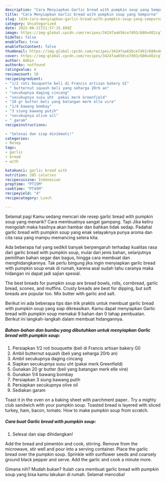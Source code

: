 ```yaml
---
description: "Cara Menyiapkan Garlic bread with pumpkin soup yang Sempurna"
title: "Cara Menyiapkan Garlic bread with pumpkin soup yang Sempurna"
slug: 1434-cara-menyiapkan-garlic-bread-with-pumpkin-soup-yang-sempurna
category: Uncategorized
date: 2022-08-21T21:57:15.699Z
image: https://img-global.cpcdn.com/recipes/3424faa656ce7d93/680x482cq70/garlic-bread-with-pumpkin-soup-foto-resep-utama.jpg
hideToc: false
enableToc: true
enableTocContent: false
thumbnail: https://img-global.cpcdn.com/recipes/3424faa656ce7d93/680x482cq70/garlic-bread-with-pumpkin-soup-foto-resep-utama.jpg
cover: https://img-global.cpcdn.com/recipes/3424faa656ce7d93/680x482cq70/garlic-bread-with-pumpkin-soup-foto-resep-utama.jpg
author: Admin
authorAv: notfound
ratingvalue: 4
reviewcount: 10
recipeingredient:
- "1/2 roti bouquette beli di Francis artisan bakery GI"
- " butternut squash beli yang seharga 20rb an"
- "secukupnya daging cincang"
- "secukupnya susu uht  pakai merk Greenfield"
- "20 gr butter beli yang batangan merk elle vire"
- "1/4 bawang bombay"
- "3 siung bawang putih"
- "secukupnya olive oil"
- " garam"
recipeinstructions:

- "Selesai dan siap dinikmati!"
categories:
- Resep
tags:
- garlic
- bread
- with

katakunci: garlic bread with 
nutrition: 285 calories
recipecuisine: Indonesian
preptime: "PT15M"
cooktime: "PT45M"
recipeyield: "4"
recipecategory: Lunch

---
```



Selamat pagi Kamu sedang mencari ide resep garlic bread with pumpkin soup yang menarik? Cara membuatnya sangat gampang. Tapi Jika keliru mengolah maka hasilnya akan hambar dan bahkan tidak sedap. Padahal garlic bread with pumpkin soup yang enak selayaknya punya aroma dan cita rasa yang mampu memancing selera kita.


Ada beberapa hal yang sedikit banyak berpengaruh terhadap kualitas rasa dari garlic bread with pumpkin soup, mulai dari jenis bahan, selanjutnya pemilihan bahan segar dan bagus, hingga cara membuat dan menghidangkannya. Tak perlu bingung jika ingin menyiapkan garlic bread with pumpkin soup enak di rumah, karena asal sudah tahu caranya maka hidangan ini dapat jadi sajian spesial.

The best breads for pumpkin soup are bread bowls, rolls, cornbread, garlic bread, scones, and muffins. Crusty breads are best for dipping, but soft breads are popular too. Mix butter with garlic and salt.


Berikut ini ada beberapa tips dan trik praktis untuk membuat garlic bread with pumpkin soup yang siap dikreasikan. Kamu dapat menyiapkan Garlic bread with pumpkin soup memakai 9 bahan dan 0 tahap pembuatan. Berikut ini langkah-langkah dalam membuat hidangannya.

<!--inarticleads1-->

##### Bahan-bahan dan bumbu yang dibutuhkan untuk menyiapkan Garlic bread with pumpkin soup:

1. Persiapkan 1/2 roti bouquette (beli di Francis artisan bakery GI)
1. Ambil  butternut squash (beli yang seharga 20rb an)
1. Ambil secukupnya daging cincang
1. Siapkan secukupnya susu uht  (pakai merk Greenfield)
1. Gunakan 20 gr butter (beli yang batangan merk elle vire)
1. Gunakan 1/4 bawang bombay
1. Persiapkan 3 siung bawang putih
1. Persiapkan secukupnya olive oil
1. Sediakan  garam


Toast it in the oven on a baking sheet with parchment paper.. Try a mighty club sandwich with your pumpkin soup. Toasted bread is layered with sliced turkey, ham, bacon, tomato. How to make pumpkin soup from scratch. 

<!--inarticleads2-->

##### Cara buat Garlic bread with pumpkin soup:


1. Selesai dan siap dihidangkan!

Add the bread and pimentón and cook, stirring. Remove from the microwave, stir well and pour into a serving container. Place the garlic bread over the pumpkin soup. Sprinkle with sunflower seeds and coarsely ground black pepper and serve. Add the garlic and cook a minute more. 

Gimana nih? Mudah bukan? Itulah cara membuat garlic bread with pumpkin soup yang bisa kamu lakukan di rumah. Selamat mencoba!
